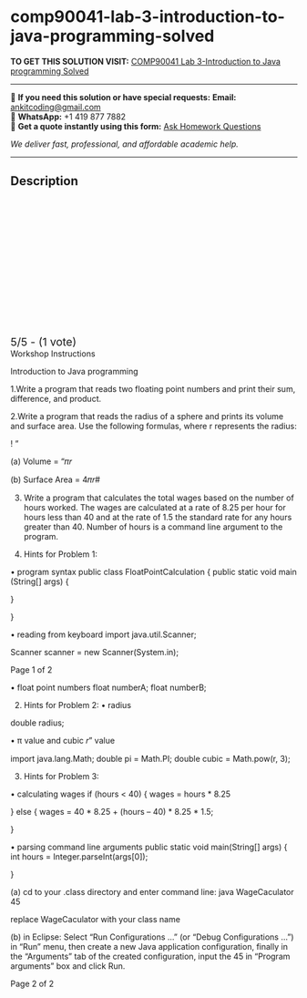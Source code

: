 # comp90041-lab-3-introduction-to-java-programming-solved
**TO GET THIS SOLUTION VISIT:** [COMP90041 Lab 3-Introduction to Java programming Solved](https://www.ankitcodinghub.com/product/comp90041-solved-2/)


---

📩 **If you need this solution or have special requests:** **Email:** ankitcoding@gmail.com  
📱 **WhatsApp:** +1 419 877 7882  
📄 **Get a quote instantly using this form:** [Ask Homework Questions](https://www.ankitcodinghub.com/services/ask-homework-questions/)

*We deliver fast, professional, and affordable academic help.*

---

<h2>Description</h2>



<div class="kk-star-ratings kksr-auto kksr-align-center kksr-valign-top" data-payload="{&quot;align&quot;:&quot;center&quot;,&quot;id&quot;:&quot;120089&quot;,&quot;slug&quot;:&quot;default&quot;,&quot;valign&quot;:&quot;top&quot;,&quot;ignore&quot;:&quot;&quot;,&quot;reference&quot;:&quot;auto&quot;,&quot;class&quot;:&quot;&quot;,&quot;count&quot;:&quot;1&quot;,&quot;legendonly&quot;:&quot;&quot;,&quot;readonly&quot;:&quot;&quot;,&quot;score&quot;:&quot;5&quot;,&quot;starsonly&quot;:&quot;&quot;,&quot;best&quot;:&quot;5&quot;,&quot;gap&quot;:&quot;4&quot;,&quot;greet&quot;:&quot;Rate this product&quot;,&quot;legend&quot;:&quot;5\/5 - (1 vote)&quot;,&quot;size&quot;:&quot;24&quot;,&quot;title&quot;:&quot;COMP90041 Lab 3-Introduction to Java programming Solved&quot;,&quot;width&quot;:&quot;138&quot;,&quot;_legend&quot;:&quot;{score}\/{best} - ({count} {votes})&quot;,&quot;font_factor&quot;:&quot;1.25&quot;}">

<div class="kksr-stars">

<div class="kksr-stars-inactive">
            <div class="kksr-star" data-star="1" style="padding-right: 4px">


<div class="kksr-icon" style="width: 24px; height: 24px;"></div>
        </div>
            <div class="kksr-star" data-star="2" style="padding-right: 4px">


<div class="kksr-icon" style="width: 24px; height: 24px;"></div>
        </div>
            <div class="kksr-star" data-star="3" style="padding-right: 4px">


<div class="kksr-icon" style="width: 24px; height: 24px;"></div>
        </div>
            <div class="kksr-star" data-star="4" style="padding-right: 4px">


<div class="kksr-icon" style="width: 24px; height: 24px;"></div>
        </div>
            <div class="kksr-star" data-star="5" style="padding-right: 4px">


<div class="kksr-icon" style="width: 24px; height: 24px;"></div>
        </div>
    </div>

<div class="kksr-stars-active" style="width: 138px;">
            <div class="kksr-star" style="padding-right: 4px">


<div class="kksr-icon" style="width: 24px; height: 24px;"></div>
        </div>
            <div class="kksr-star" style="padding-right: 4px">


<div class="kksr-icon" style="width: 24px; height: 24px;"></div>
        </div>
            <div class="kksr-star" style="padding-right: 4px">


<div class="kksr-icon" style="width: 24px; height: 24px;"></div>
        </div>
            <div class="kksr-star" style="padding-right: 4px">


<div class="kksr-icon" style="width: 24px; height: 24px;"></div>
        </div>
            <div class="kksr-star" style="padding-right: 4px">


<div class="kksr-icon" style="width: 24px; height: 24px;"></div>
        </div>
    </div>
</div>


<div class="kksr-legend" style="font-size: 19.2px;">
            5/5 - (1 vote)    </div>
    </div>
Workshop Instructions

Introduction to Java programming

1.Write a program that reads two floating point numbers and print their sum, difference, and product.

2.Write a program that reads the radius of a sphere and prints its volume and surface area. Use the following formulas, where r represents the radius:

! ”

(a) Volume = “𝜋𝑟

(b) Surface Area = 4𝜋𝑟#

3. Write a program that calculates the total wages based on the number of hours worked. The wages are calculated at a rate of 8.25 per hour for hours less than 40 and at the rate of 1.5 the standard rate for any hours greater than 40. Number of hours is a command line argument to the program.

1. Hints for Problem 1:

• program syntax public class FloatPointCalculation { public static void main (String[] args) {

}

}

• reading from keyboard import java.util.Scanner;

Scanner scanner = new Scanner(System.in);

Page 1 of 2

• float point numbers float numberA; float numberB;

2. Hints for Problem 2: • radius

double radius;

• π value and cubic 𝑟” value

import java.lang.Math; double pi = Math.PI; double cubic = Math.pow(r, 3);

3. Hints for Problem 3:

• calculating wages if (hours &lt; 40) { wages = hours * 8.25

} else { wages = 40 * 8.25 + (hours – 40) * 8.25 * 1.5;

}

• parsing command line arguments public static void main(String[] args) { int hours = Integer.parseInt(args[0]);

}

(a) cd to your .class directory and enter command line: java WageCaculator 45

replace WageCaculator with your class name

(b) in Eclipse: Select “Run Configurations …” (or “Debug Configurations …”) in “Run” menu, then create a new Java application configuration, finally in the “Arguments” tab of the created configuration, input the 45 in “Program arguments” box and click Run.

Page 2 of 2
